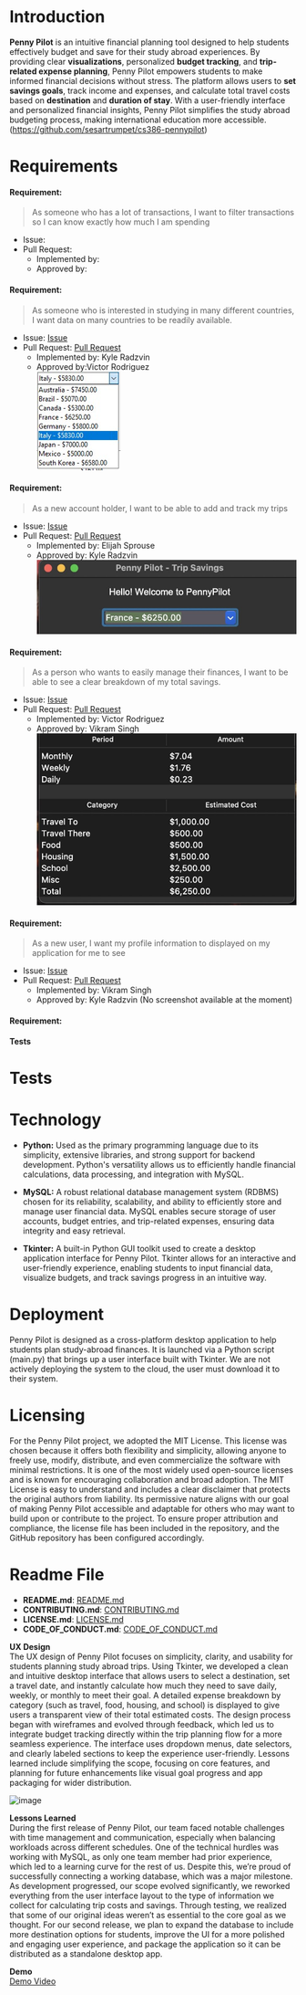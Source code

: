 # Introduction
  
**Penny Pilot** is an intuitive financial planning tool designed to help students effectively budget and save for their study abroad experiences. By providing clear **visualizations**, personalized **budget tracking**, and **trip-related expense planning**, Penny Pilot empowers students to make informed financial decisions without stress. The platform allows users to **set savings goals**, track income and expenses, and calculate total travel costs based on **destination** and **duration of stay**. With a user-friendly interface and personalized financial insights, Penny Pilot simplifies the study abroad budgeting process, making international education more accessible. (https://github.com/sesartrumpet/cs386-pennypilot)  

# Requirements

#### Requirement:
> As someone who has a lot of transactions, I want to filter transactions so I can know exactly how much I am spending
 - Issue:
 - Pull Request: 
    - Implemented by:
    - Approved by:
<screenshot>

#### Requirement:
> As someone who is interested in studying in many different countries, I want data on many countries to be readily available.  
 - Issue: [Issue](https://github.com/sesartrumpet/cs386-pennypilot/issues/107)  
 - Pull Request: [Pull Request](https://github.com/sesartrumpet/cs386-pennypilot/pull/128)  
    - Implemented by: Kyle Radzvin    
    - Approved by:Victor Rodriguez    
![Datatbase](Deliverable4_images/pennypilot_d4_requirement1.jpg)  

#### Requirement:
> As a new account holder, I want to be able to add and track my trips  
 - Issue: [Issue](https://github.com/sesartrumpet/cs386-pennypilot/issues/115)  
 - Pull Request: [Pull Request](https://github.com/sesartrumpet/cs386-pennypilot/pull/119)  
    - Implemented by: Elijah Sprouse  
    - Approved by: Kyle Radzvin  
![Datatbase](Deliverable4_images/addatrip.jpg)

#### Requirement:
> As a person who wants to easily manage their finances, I want to be able to see a clear breakdown of my total savings.  
  - Issue: [Issue](https://github.com/sesartrumpet/cs386-pennypilot/issues/45)  
  - Pull Request: [Pull Request](https://github.com/sesartrumpet/cs386-pennypilot/pull/144)  
    - Implemented by: Victor Rodriguez  
    - Approved by: Vikram Singh  
![Datatbase](Deliverable4_images/totalsavins.jpg)
   
#### Requirement:
> As a new user, I want my profile information to displayed on my application for me to see
  - Issue: [Issue](https://github.com/sesartrumpet/cs386-pennypilot/issues/109)
  - Pull Request: [Pull Request](https://github.com/sesartrumpet/cs386-pennypilot/pull/137)
      - Implemented by: Vikram Singh
      - Approved by: Kyle Radzvin
(No screenshot available at the moment)

#### Requirement:
> 
**Tests**  

# Tests 

# Technology    

- **Python:** Used as the primary programming language due to its simplicity, extensive libraries, and strong support for backend development. Python's versatility allows us to efficiently handle financial calculations, data processing, and integration with MySQL.    

- **MySQL:** A robust relational database management system (RDBMS) chosen for its reliability, scalability, and ability to efficiently store and manage user financial data. MySQL enables secure storage of user accounts, budget entries, and trip-related expenses, ensuring data integrity and easy retrieval.    

- **Tkinter:** A built-in Python GUI toolkit used to create a desktop application interface for Penny Pilot. Tkinter allows for an interactive and user-friendly experience, enabling students to input financial data, visualize budgets, and track savings progress in an intuitive way.  
  
# Deployment   
Penny Pilot is designed as a cross-platform desktop application to help students plan study-abroad finances. It is launched via a Python script (main.py) that brings up a user interface built with Tkinter. We are not actively deploying the system to the cloud, the user must download it to their system.  

# Licensing   
For the Penny Pilot project, we adopted the MIT License. This license was chosen because it offers both flexibility and simplicity, allowing anyone to freely use, modify, distribute, and even commercialize the software with minimal restrictions. It is one of the most widely used open-source licenses and is known for encouraging collaboration and broad adoption. The MIT License is easy to understand and includes a clear disclaimer that protects the original authors from liability. Its permissive nature aligns with our goal of making Penny Pilot accessible and adaptable for others who may want to build upon or contribute to the project. To ensure proper attribution and compliance, the license file has been included in the repository, and the GitHub repository has been configured accordingly.  

# Readme File
- **README.md**: [README.md](https://github.com/sesartrumpet/cs386-pennypilot?tab=readme-ov-file#penny-pilot)  
- **CONTRIBUTING.md**: [CONTRIBUTING.md](https://github.com/sesartrumpet/cs386-pennypilot/blob/main/CONTRIBUTING.md)  
- **LICENSE.md**: [LICENSE.md](https://github.com/sesartrumpet/cs386-pennypilot/blob/main/LICENSE.md)  
- **CODE_OF_CONDUCT.md**: [CODE_OF_CONDUCT.md](https://github.com/sesartrumpet/cs386-pennypilot/blob/main/CODE_OF_CONDUCT.md)

**UX Design**    
The UX design of Penny Pilot focuses on simplicity, clarity, and usability for students planning study abroad trips. Using Tkinter, we developed a clean and intuitive desktop interface that allows users to select a destination, set a travel date, and instantly calculate how much they need to save daily, weekly, or monthly to meet their goal. A detailed expense breakdown by category (such as travel, food, housing, and school) is displayed to give users a transparent view of their total estimated costs. The design process began with wireframes and evolved through feedback, which led us to integrate budget tracking directly within the trip planning flow for a more seamless experience. The interface uses dropdown menus, date selectors, and clearly labeled sections to keep the experience user-friendly. Lessons learned include simplifying the scope, focusing on core features, and planning for future enhancements like visual goal progress and app packaging for wider distribution.    

![image](https://github.com/user-attachments/assets/6cefdb55-6038-4e76-851e-22148271315c)


**Lessons Learned**   
During the first release of Penny Pilot, our team faced notable challenges with time management and communication, especially when balancing workloads across different schedules. One of the technical hurdles was working with MySQL, as only one team member had prior experience, which led to a learning curve for the rest of us. Despite this, we’re proud of successfully connecting a working database, which was a major milestone. As development progressed, our scope evolved significantly, we reworked everything from the user interface layout to the type of information we collect for calculating trip costs and savings. Through testing, we realized that some of our original ideas weren’t as essential to the core goal as we thought. For our second release, we plan to expand the database to include more destination options for students, improve the UI for a more polished and engaging user experience, and package the application so it can be distributed as a standalone desktop app.

**Demo**   
[Demo Video](https://youtu.be/13Ac6QHr6JM)


